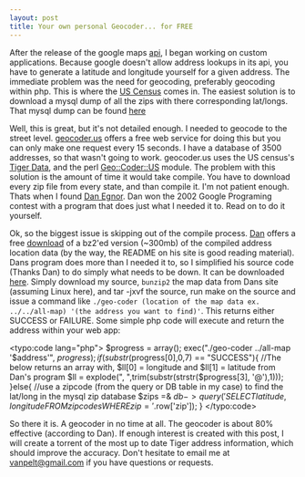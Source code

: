 ```yaml
---
layout: post
title: Your own personal Geocoder... for FREE
---
```


After the release of the google maps <a href="http://www.google.com/apis/maps">api</a>, I began working on custom applications.  Because google doesn't allow address lookups in its api, you have to generate a latitude and longitude yourself for a given address.  The immediate problem was the need for geocoding, preferably geocoding within php.  This is where the <a href="http://www.census.gov">US Census</a> comes in.  The easiest solution is to download a mysql dump of all the zips with there corresponding lat/longs.  That mysql dump can be found <a href="http://civicspacelabs.org/home/developers/download">here</a>

Well, this is great, but it's not detailed enough.  I needed to geocode to the street level.  <a href="http://geocoder.us">geocoder.us</a> offers a free web service for doing this but you can only make one request every 15 seconds.  I have a database of 3500 addresses, so that wasn't going to work.  geocoder.us uses the US census's <a href="http://www2.census.gov/geo/tiger/tiger2004fe/">Tiger Data</a>, and the perl <a href="http://search.cpan.org/~sderle/Geo-Coder-US/US.pm">Geo::Coder::US</a> module.  The problem with this solution is the amount of time it would take compile.  You have to download every zip file from every state, and than compile it.  I'm not patient enough.  Thats when I found <a href="http://dan.egnor.name/google.html">Dan Egnor</a>.  Dan won the 2002 Google Programing contest with a program that does just what I needed it to.  Read on to do it yourself.

Ok, so the biggest issue is skipping out of the compile process.  <a href="http://dan.egnor.name/google.html">Dan</a> offers a free <a href="http://dan.egnor.name/all-map.bz2">download</a> of a bz2'ed version (~300mb) of the compiled address location data (by the way, the README on his site is good reading material).  Dans program does more than I needed it to, so I simplified his source code (Thanks Dan) to do simply what needs to be down.  It can be downloaded <a href="http://gpx.vanblog.net/geocoder.tar.bz2">here</a>.  Simply download my source, `bunzip2` the map data from Dans site (assuming Linux here), and tar -jxvf the source, run make on the source and issue a command like `./geo-coder (location of the map data ex. ../../all-map) '(the address you want to find)'`.  This returns either SUCCESS or FAILURE.  Some simple php code will execute and return the address within your web app:

<typo:code lang="php">
$progress = array();
exec("./geo-coder ../all-map '$address'", $progress);
if(substr($progress[0],0,7) == "SUCCESS"){
 //The below returns an array with, $ll[0] = longitude and $ll[1] = latitude from Dan's program
 $ll = explode(", ",trim(substr(strstr($progress[3], '@'),1)));
}else{
 //use a zipcode (from the query or DB table in my case) to find the lat/long in the mysql zip database
 $zips =& $db->query('SELECT latitude, longitude FROM zipcodes WHERE zip = '.$row['zip']);
}
</typo:code>

So there it is.  A geocoder in no time at all.  The geocoder is about 80% effective (according to Dan).  If enough interest is created with this post, I will create a torrent of the most up to date Tiger address information, which should improve the accuracy.  Don't hesitate to email me at vanpelt@gmail.com if you have questions or requests.
